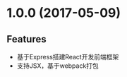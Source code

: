 <a name="1.0.0"></a>
# 1.0.0 (2017-05-09)

## Features

* 基于Express搭建React开发前端框架
* 支持JSX，基于webpack打包
